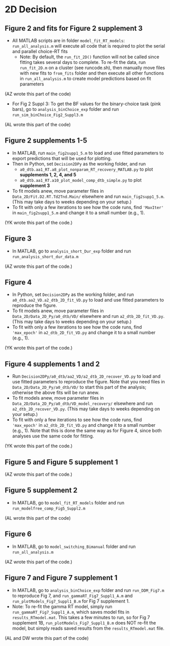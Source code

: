 # 2D Decision

## Figure 2 and fits for Figure 2 supplement 3
 * All MATLAB scripts are in folder `model_fit_RT_models`: `run_all_analysis.m` will execute all code that is required to plot the serial and parallel choice-RT fits 
   * Note: By default, the `run_fit_2D()` function will not be called since fitting takes several days to complete. To re-fit the data, run `run_fit_2D.m` on a cluster (see runcode.sh), then manually move files with new fits to `from_fits` folder and then execute all other functions in `run_all_analysis.m` to create model predictions based on fit parameters
   
 (AZ wrote this part of the code)
   
 * For Fig 2 Suppl 3: To get the BF values for the binary-choice task (pink bars), go to `analysis_binChoice_exp` folder and run `run_sim_binChoice_Fig2_Suppl3.m`
 
 (AL wrote this part of the code)


## Figure 2 supplements 1-5
* In MATLAB, run `main_fig2supp1_5.m` to load and use fitted parameters to export predictions that will be used for plotting.
* Then in Python, set `Decision2DPy` as the working folder, and run
  * `a0_dtb.aa1_RT.a8_plot_nonparam_RT_recovery_MATLAB.py` to plot **supplements 1, 2, 4, and 5**
  * `a0_dtb.aa1_RT.a10_plot_model_comp_dtb_simple.py` to plot **supplement 3**
* To fit models anew, move parameter files in `Data_2D/Fit.D2.RT.Td2Tnd.Main/` elsewhere and run `main_fig2supp1_5.m`. (This may take days to weeks depending on your setup.)
* To fit with only a few iterations to see how the code runs, find `'MaxIter'` in `main_fig2supp1_5.m` and change it to a small number (e.g., 1).

(YK wrote this part of the code.)

## Figure 3
 * In MATLAB, go to `analysis_short_Dur_exp` folder and run `run_analysis_short_dur_data.m`

(AZ wrote this part of the code.)

## Figure 4
* In Python, set `Decision2DPy` as the working folder, and run `a0_dtb.aa2_VD.a2_dtb_2D_fit_VD.py` to load and use fitted parameters to reproduce the figure.
* To fit models anew, move parameter files in `Data_2D/Data_2D_Py/a0_dtb/VD/` elsewhere and run `a2_dtb_2D_fit_VD.py`. (This may take days to weeks depending on your setup.)
* To fit with only a few iterations to see how the code runs, find `'max_epoch'` in `a2_dtb_2D_fit_VD.py` and change it to a small number (e.g., 1).

(YK wrote this part of the code.)

## Figure 4 supplements 1 and 2
* Run `Decision2DPy/a0_dtb/aa2_VD/a2_dtb_2D_recover_VD.py` to load and use fitted parameters to reproduce the figure. Note that you need files in `Data_2D/Data_2D_Py/a0_dtb/VD/` to start this part of the analysis; otherwise the above fits will be run anew.
* To fit models anew, move parameter files in `Data_2D/Data_2D_Py/a0_dtb/VD_model_recovery/` elsewhere and run `a2_dtb_2D_recover_VD.py`. (This may take days to weeks depending on your setup.)
* To fit with only a few iterations to see how the code runs, find `'max_epoch'` in `a2_dtb_2D_fit_VD.py` and change it to a small number (e.g., 1). Note that this is done the same way as for Figure 4, since both analyses use the same code for fitting.

(YK wrote this part of the code.)

## Figure 5 and Figure 5 supplement 1
(AZ wrote this part of the code.)

## Figure 5 supplement 2
 * In MATLAB, go to `model_fit_RT_models` folder and run `run_modelfree_comp_Fig5_Suppl2.m`
 
 (AL wrote this part of the code)

## Figure 6
 * In MATLAB, go to `model_switching_Bimanual` folder and run `run_all_analysis.m`
 
(AZ wrote this part of the code.)

## Figure 7 and Figure 7 supplement 1
 * In MATLAB, go to `analysis_binChoice_exp` folder and run `run_DDM_Fig7.m` to reproduce Fig 7, and `run_gammaRT_Fig7_Suppl1_A.m` and `run_plotModels_Fig7_Suppl1_B.m` for Fig 7 supplement 1. 
  * Note: To re-fit the gamma RT model, simply run `run_gammaRT_Fig7_Suppl1_A.m`, which saves model fits in `results_RTmodel.mat`. This takes a few minutes to run, so for Fig 7 supplement 1B, `run_plotModels_Fig7_Suppl1_B.m` does NOT re-fit the model, but simply reads saved results from the `results_RTmodel.mat` file.
 
 (AL and DW wrote this part of the code)

